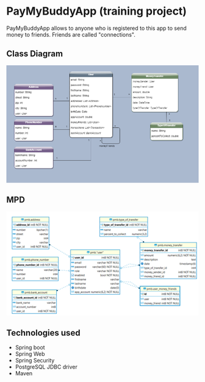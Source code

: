 PayMyBuddyApp (training project)
=============

PayMyBuddyApp allows to anyone who is registered to this app to send money to friends.
Friends are called "connections".


Class Diagram
-------------
<img width="800px" src="./img/diagrammev6.png"/>

MPD
-------------
<img width="800px" src="./img/mpdv5.png"/>

Technologies used
-----------------
* Spring boot
* Spring Web
* Spring Security
* PostgreSQL JDBC driver
* Maven